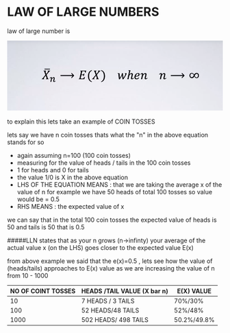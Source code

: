# LAW OF LARGE NUMBERS
law of large number is

![LAW OF LARGE NUMBER](https://github.com/777shipra/R-Beginners/blob/master/Basics%20of%20Language/HOMEWORK%20EXERCISE/law%20of%20large%20number.png)

to explain this lets take an example of COIN TOSSES

lets say we have n coin tosses thats what the "n" in the above equation stands for so 
* again assuming n=100 (100 coin tosses)
* measuring for the value of heads / tails in the 100 coin tosses 
* 1 for heads and 0 for tails
* the value 1/0 is X in the above equation
* LHS OF THE EQUATION MEANS : that we are taking the average x of the value of n for example we have 50 heads of total 100 tosses so value would be = 0.5 
* RHS MEANS : the expected value of x

we can say that in the total 100 coin tosses the expected value of heads is 50 and tails is 50 that is 0.5

#####LLN states that as your n grows (n->infinty) your average of the actual value x (on the LHS) goes closer to the expected value E(x)

from above example we said that the e(x)=0.5 , lets see how the value of (heads/tails) approaches to E(x) value as we are increasing the value of n from 10 - 1000

NO OF COINT TOSSES | HEADS /TAIL VALUE (X bar n) | E(X) VALUE 
------------------ | --------------------------- | ----------
       10          | 7 HEADS / 3 TAILS           | 70%/30%
       100         | 52 HEADS/48 TAILS           | 52%/48%
       1000        | 502 HEADS/ 498 TAILS        | 50.2%/49.8%
